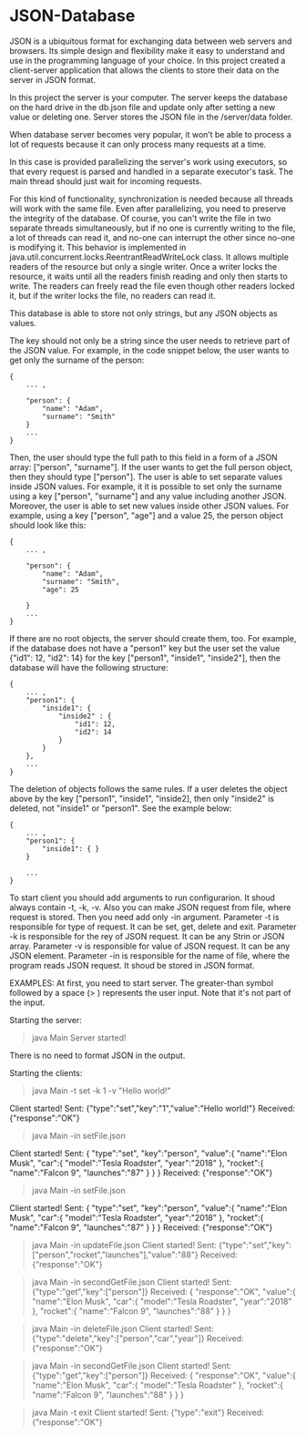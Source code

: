 # JSON-Database
JSON is a ubiquitous format for exchanging data between web servers and browsers. Its simple design and flexibility make it easy to understand and use in the programming language of your choice. In this project created a client-server application that allows the clients to store their data on the server in JSON format.

In this project the server is your computer. The server keeps the database on the hard drive in the db.json file and update only after setting a new value or deleting one. Server stores the JSON file in the /server/data folder.

When database server becomes very popular, it won’t be able to process a lot of requests because it can only process many requests at a time. 

In this case is provided parallelizing the server's work using executors, so that every request is parsed and handled in a separate executor's task. The main thread should just wait for incoming requests.

For this kind of functionality,  synchronization is needed because all threads will work with the same file. Even after parallelizing, you need to preserve the integrity of the database. Of course, you can't write the file in two separate threads simultaneously, but if no one is currently writing to the file, a lot of threads can read it, and no-one can interrupt the other since no-one is modifying it. This behavior is implemented in java.util.concurrent.locks.ReentrantReadWriteLock class. It allows multiple readers of the resource but only a single writer. Once a writer locks the resource, it waits until all the readers finish reading and only then starts to write. The readers can freely read the file even though other readers locked it, but if the writer locks the file, no readers can read it.

This database is able to store not only strings, but any JSON objects as values.

The key should not only be a string since the user needs to retrieve part of the JSON value. For example, in the code snippet below, the user wants to get only the surname of the person:

    {
        ... ,

        "person": {
            "name": "Adam",
            "surname": "Smith"
        }
        ...
    }

Then, the user should type the full path to this field in a form of a JSON array: ["person", "surname"]. If the user wants to get the full person object, then they should type ["person"]. The user is able to set separate values inside JSON values. For example, it it is possible to set only the surname using a key ["person", "surname"] and any value including another JSON. Moreover, the user is able to set new values inside other JSON values. For example, using a key ["person", "age"] and a value 25, the person object should look like this:

    {
        ... ,

        "person": {
            "name": "Adam",
            "surname": "Smith",
            "age": 25

        }
        ...
    }

If there are no root objects, the server should create them, too. For example, if the database does not have a "person1" key but the user set the value {"id1": 12, "id2": 14} for the key ["person1", "inside1", "inside2"], then the database will have the following structure:

    {
        ... ,
        "person1": {
            "inside1": {
                "inside2" : {
                    "id1": 12,
                    "id2": 14
                }
            }
        },
        ...
    }

The deletion of objects follows the same rules. If a user deletes the object above by the key ["person1", "inside1", "inside2], then only "inside2" is deleted, not "inside1" or "person1". See the example below:

    {
        ... ,
        "person1": {
            "inside1": { }
        }

        ...
    }

To start client you should add arguments to run configurarion. It shoud always contain -t, -k, -v. Also you can  make JSON request from file, where request is stored. Then you need add only -in argument.
Parameter -t is responsible for type of request. It can be set, get, delete and exit.
Parameter -k is responsible for the rey of JSON request. It can be any Strin or JSON array.
Parameter -v is responsible for value of JSON request. It can be any JSON element.
Parameter -in is responsible for the name of file, where the program reads JSON request. It shoud be stored in JSON format.

EXAMPLES:
At first, you need to start server. 
The greater-than symbol followed by a space (> ) represents the user input. Note that it's not part of the input.

Starting the server:

> java Main
Server started!

There is no need to format JSON in the output.

Starting the clients:

> java Main -t set -k 1 -v "Hello world!"
 
Client started!
Sent: {"type":"set","key":"1","value":"Hello world!"}
Received: {"response":"OK"}

> java Main -in setFile.json 

Client started!
Sent:
    {
       "type":"set",
       "key":"person",
       "value":{
          "name":"Elon Musk",
          "car":{
             "model":"Tesla Roadster",
             "year":"2018"
          },
          "rocket":{
             "name":"Falcon 9",
             "launches":"87"
          }
       }
    }
Received: {"response":"OK"}

> java Main -in setFile.json 

Client started!
Sent:
    {
       "type":"set",
       "key":"person",
       "value":{
          "name":"Elon Musk",
          "car":{
             "model":"Tesla Roadster",
             "year":"2018"
          },
          "rocket":{
             "name":"Falcon 9",
             "launches":"87"
          }
       }
    }
Received: {"response":"OK"}

> java Main -in updateFile.json 
Client started!
Sent: {"type":"set","key":["person","rocket","launches"],"value":"88"}
Received: {"response":"OK"}

> java Main -in secondGetFile.json 
Client started!
Sent: {"type":"get","key":["person"]}
Received:
    {
       "response":"OK",
       "value":{
          "name":"Elon Musk",
          "car":{
             "model":"Tesla Roadster",
             "year":"2018"
          },
          "rocket":{
             "name":"Falcon 9",
             "launches":"88"
          }
       }
    }

> java Main -in deleteFile.json 
Client started!
Sent: {"type":"delete","key":["person","car","year"]}
Received: {"response":"OK"}

> java Main -in secondGetFile.json 
Client started!
Sent: {"type":"get","key":["person"]}
Received:
    {
       "response":"OK",
       "value":{
          "name":"Elon Musk",
          "car":{
             "model":"Tesla Roadster"
          },
          "rocket":{
             "name":"Falcon 9",
             "launches":"88"
          }
       }
    }

> java Main -t exit 
Client started!
Sent: {"type":"exit"}
Received: {"response":"OK"}
